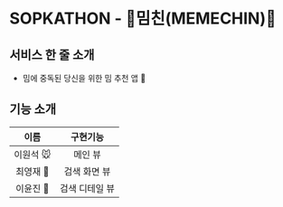 # SOPKATHON - 🐒밈친(MEMECHIN)🐒

## 서비스 한 줄 소개

- 밈에 중독된 당신을 위한 밈 추천 앱 🐾

## 기능 소개

|   이름   |    구현기능    |
| :------: | :------------: |
| 이원석 🐭 |    메인 뷰     |
| 최영재 🐶 |  검색 화면 뷰  |
| 이윤진 🐯 | 검색 디테일 뷰 |

